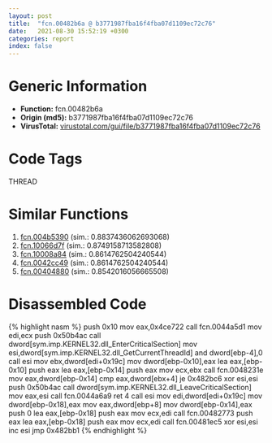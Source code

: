 ```yaml
---
layout: post
title:  "fcn.00482b6a @ b3771987fba16f4fba07d1109ec72c76"
date:   2021-08-30 15:52:19 +0300
categories: report
index: false
---
```


# Generic Information
- **Function:** fcn.00482b6a
- **Origin (md5):** b3771987fba16f4fba07d1109ec72c76
- **VirusTotal:** [virustotal.com/gui/file/b3771987fba16f4fba07d1109ec72c76][virustotal_ref]

# Code Tags
<span class="tag" id="THREAD">THREAD</span>


# Similar Functions

1. [fcn.004b5390][similar_1_ref] (sim.: 0.8837436062693068)
2. [fcn.10066d7f][similar_2_ref] (sim.: 0.8749158713582808)
3. [fcn.10008a84][similar_3_ref] (sim.: 0.8614762504240544)
4. [fcn.0042cc49][similar_4_ref] (sim.: 0.8614762504240544)
5. [fcn.00404880][similar_5_ref] (sim.: 0.8542016056665508)


# Disassembled Code

{% highlight nasm %}
push 0x10
mov eax,0x4ce722
call fcn.0044a5d1
mov edi,ecx
push 0x50b4ac
call dword[sym.imp.KERNEL32.dll_EnterCriticalSection]
mov esi,dword[sym.imp.KERNEL32.dll_GetCurrentThreadId]
and dword[ebp-4],0
call esi
mov ebx,dword[edi+0x19c]
mov dword[ebp-0x10],eax
lea eax,[ebp-0x10]
push eax
lea eax,[ebp-0x14]
push eax
mov ecx,ebx
call fcn.0048231e
mov eax,dword[ebp-0x14]
cmp eax,dword[ebx+4]
je 0x482bc6
xor esi,esi
push 0x50b4ac
call dword[sym.imp.KERNEL32.dll_LeaveCriticalSection]
mov eax,esi
call fcn.0044a6a9
ret 4
call esi
mov edi,dword[edi+0x19c]
mov dword[ebp-0x18],eax
mov eax,dword[ebp+8]
mov dword[ebp-0x14],eax
push 0
lea eax,[ebp-0x18]
push eax
mov ecx,edi
call fcn.00482773
push eax
lea eax,[ebp-0x18]
push eax
mov ecx,edi
call fcn.00481ec5
xor esi,esi
inc esi
jmp 0x482bb1
{% endhighlight %}


[similar_1_ref]: /report/fcn.004b5390@9c2b894b84f59672d8be2e984066f76f
[similar_2_ref]: /report/fcn.10066d7f@e5d49e0823e602f2ee948ac39d32c1eb
[similar_3_ref]: /report/fcn.10008a84@e5d49e0823e602f2ee948ac39d32c1eb
[similar_4_ref]: /report/fcn.0042cc49@9c2b894b84f59672d8be2e984066f76f
[similar_5_ref]: /report/fcn.00404880@d59f9c4f445b9f980173dec064f55091
[virustotal_ref]: https://www.virustotal.com/gui/file/b3771987fba16f4fba07d1109ec72c76